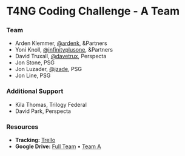 # T4NG Coding Challenge - A Team

### Team
 * Arden Klemmer, [@ardenk](https://github.com/ardenk), &Partners
 * Yoni Knoll, [@infinityplusone](https://github.com/infinityplusone), &Partners
 * David Truxall, [@davetrux](https://github.com/davetrux), Perspecta
 * Jon Stone, PSG
 * Jon Luzader, [@jzade](https://github.com/jzade), PSG
 * Jon Line, PSG

### Additional Support
 * Kila Thomas, Trilogy Federal
 * David Park, Perspecta

### Resources
 * **Tracking:** [Trello](https://trello.com/b/4l8HlRHd/t4ng-coding-challenge-team-a)
 * **Google Drive:** [Full Team](https://drive.google.com/drive/folders/1cVGc_tJ_WsjPxeRmXye-49xNhipiHFor?usp=sharing) • [Team A](https://drive.google.com/drive/folders/1V6fF3Xka_HsSyPyPs9pnezLZ9qd_Z8pj?usp=sharing)